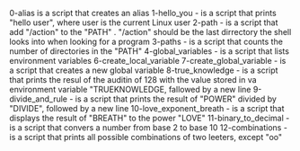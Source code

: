 0-alias is a script that creates an alias
1-hello_you - is a script that prints "hello user", where user is the current Linux user
2-path - is a script that add "/action" to the "PATH" . "/action" should be the last dirrectory the shell looks into when looking for a program
3-paths - is a script that counts the number of directories in the "PATH" 
4-global_variables - is a script that lists environment variables
6-create_local_variable
7-create_global_variable - is a script that creates a new global variable
8-true_knowledge - is a script that prints the resul of the auditin of 128 with the value stored in va environment variable "TRUEKNOWLEDGE, fallowed by a new line
9-divide_and_rule - is a script that prints the result of "POWER" divided by "DIVIDE", followed by a new line
10-love_exponent_breath - is a script that displays the result of "BREATH" to the power "LOVE"
11-binary_to_decimal - is a script that convers a number from base 2 to base 10
12-combinations - is a script that prints all possible combinations of two leeters, except "oo"
